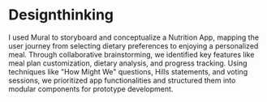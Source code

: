 # Designthinking

I used Mural to storyboard and conceptualize a Nutrition App, mapping the user journey from selecting dietary preferences to enjoying a personalized meal. Through collaborative brainstorming, we identified key features like meal plan customization, dietary analysis, and progress tracking. Using techniques like "How Might We" questions, Hills statements, and voting sessions, we prioritized app functionalities and structured them into modular components for prototype development.
